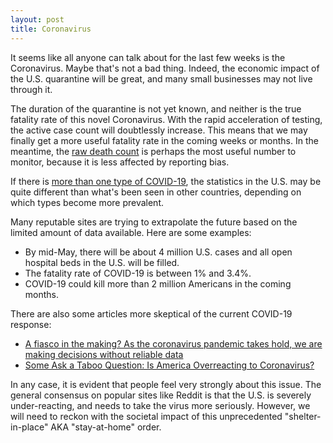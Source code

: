 ```yaml
---
layout: post
title: Coronavirus
---
```


It seems like all anyone can talk about for the last few weeks is the Coronavirus. Maybe that's not a bad thing. Indeed, the economic impact of the U.S. quarantine will be great, and many small businesses may not live through it.

The duration of the quarantine is not yet known, and neither is the true fatality rate of this novel Coronavirus. With the rapid acceleration of testing, the active case count will doubtlessly increase. This means that we may finally get a more useful fatality rate in the coming weeks or months. In the meantime, the [raw death count](https://www.worldometers.info/coronavirus/country/us/) is perhaps the most useful number to monitor, because it is less affected by reporting bias.

If there is [more than one type of COVID-19](https://academic.oup.com/nsr/advance-article/doi/10.1093/nsr/nwaa036/5775463), the statistics in the U.S. may be quite different than what's been seen in other countries, depending on which types become more prevalent.

Many reputable sites are trying to extrapolate the future based on the limited amount of data available. Here are some examples:

* By mid-May, there will be about 4 million U.S. cases and all open hospital beds in the U.S. will be filled.
* The fatality rate of COVID-19 is between 1% and 3.4%.
* COVID-19 could kill more than 2 million Americans in the coming months.

There are also some articles more skeptical of the current COVID-19 response:

* [A fiasco in the making? As the coronavirus pandemic takes hold, we are making decisions without reliable data](https://www.statnews.com/2020/03/17/a-fiasco-in-the-making-as-the-coronavirus-pandemic-takes-hold-we-are-making-decisions-without-reliable-data/)
* [Some Ask a Taboo Question: Is America Overreacting to Coronavirus?](https://www.yahoo.com/news/ask-taboo-america-overreacting-coronavirus-191630253.html)

In any case, it is evident that people feel very strongly about this issue. The general consensus on popular sites like Reddit is that the U.S. is severely under-reacting, and needs to take the virus more seriously. However, we will need to reckon with the societal impact of this unprecedented "shelter-in-place" AKA "stay-at-home" order.
